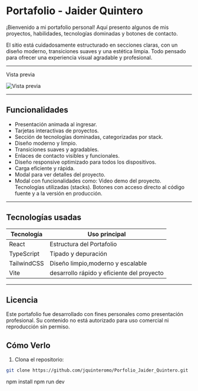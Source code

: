# Portafolio - Jaider Quintero


¡Bienvenido a mi portafolio personal! Aquí presento algunos de mis proyectos, habilidades, tecnologías dominadas y botones de contacto.

El sitio está cuidadosamente estructurado en secciones claras, con un diseño moderno, transiciones suaves y una estética limpia. Todo pensado para ofrecer una experiencia visual agradable y profesional.

---

Vista previa


![Vista previa](/Images-preview/preview.png) 


---

##  Funcionalidades

- Presentación animada al ingresar.
- Tarjetas interactivas de proyectos.
- Sección de tecnologías dominadas, categorizadas por stack.
- Diseño moderno y limpio.
- Transiciones suaves y agradables.
- Enlaces de contacto visibles y funcionales.
- Diseño responsive optimizado para todos los dispositivos.
- Carga eficiente y rápida.
- Modal para ver detalles del proyecto.
- Modal con funcionalidades como:
   Video demo del proyecto.
   Tecnologías utilizadas (stacks).
   Botones con acceso directo al código fuente y a la versión en producción.

---

##  Tecnologías usadas

| Tecnología | Uso principal        |
|------------|----------------------|
| React      | Estructura del Portafolio |
| TypeScript       | Tipado y depuración     |
| TailwindCSS | Diseño limpio,moderno y escalable |
| Vite | desarrollo rápido y eficiente del proyecto |


---

##  Licencia
Este portafolio fue desarrollado con fines personales como presentación profesional.
Su contenido no está autorizado para uso comercial ni reproducción sin permiso.


##  Cómo Verlo

1. Clona el repositorio:
```bash
git clone https://github.com/jquinteromo/Porfolio_Jaider_Quintero.git
```
npm install
npm run dev
